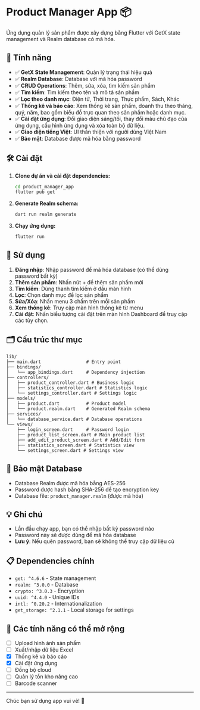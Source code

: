 # Product Manager App 📦

Ứng dụng quản lý sản phẩm được xây dựng bằng Flutter với GetX state management và Realm database có mã hóa.

## 🌟 Tính năng

- ✅ **GetX State Management**: Quản lý trạng thái hiệu quả
- ✅ **Realm Database**: Database với mã hóa password 
- ✅ **CRUD Operations**: Thêm, sửa, xóa, tìm kiếm sản phẩm
- ✅ **Tìm kiếm**: Tìm kiếm theo tên và mô tả sản phẩm
- ✅ **Lọc theo danh mục**: Điện tử, Thời trang, Thực phẩm, Sách, Khác
- ✅ **Thống kê và báo cáo**: Xem thống kê sản phẩm, doanh thu theo tháng, quý, năm, bao gồm biểu đồ trực quan theo sản phẩm hoặc danh mục.
- ✅ **Cài đặt ứng dụng**: Đổi giao diện sáng/tối, thay đổi màu chủ đạo của ứng dụng, cấu hình ứng dụng và xóa toàn bộ dữ liệu.
- ✅ **Giao diện tiếng Việt**: UI thân thiện với người dùng Việt Nam
- ✅ **Bảo mật**: Database được mã hóa bằng password

## 🛠 Cài đặt

1. **Clone dự án và cài đặt dependencies:**
   ```bash
   cd product_manager_app
   flutter pub get
   ```

2. **Generate Realm schema:**
   ```bash
   dart run realm generate
   ```

3. **Chạy ứng dụng:**
   ```bash
   flutter run
   ```

## 📱 Sử dụng

1. **Đăng nhập**: Nhập password để mã hóa database (có thể dùng password bất kỳ)
2. **Thêm sản phẩm**: Nhấn nút + để thêm sản phẩm mới
3. **Tìm kiếm**: Dùng thanh tìm kiếm ở đầu màn hình
4. **Lọc**: Chọn danh mục để lọc sản phẩm
5. **Sửa/Xóa**: Nhấn menu 3 chấm trên mỗi sản phẩm
6. **Xem thống kê**: Truy cập màn hình thống kê từ menu
7. **Cài đặt**: Nhấn biểu tượng cài đặt trên màn hình Dashboard để truy cập các tùy chọn.

## 🗂 Cấu trúc thư mục

```
lib/
├── main.dart                 # Entry point
├── bindings/
│   └── app_bindings.dart     # Dependency injection
├── controllers/
│   ├── product_controller.dart # Business logic
│   ├── statistics_controller.dart # Statistics logic
│   └── settings_controller.dart # Settings logic
├── models/
│   ├── product.dart          # Product model
│   └── product.realm.dart    # Generated Realm schema
├── services/
│   └── database_service.dart # Database operations
└── views/
    ├── login_screen.dart     # Password login
    ├── product_list_screen.dart # Main product list
    ├── add_edit_product_screen.dart # Add/Edit form
    ├── statistics_screen.dart # Statistics view
    └── settings_screen.dart # Settings view
```

## 🔐 Bảo mật Database

- Database Realm được mã hóa bằng AES-256
- Password được hash bằng SHA-256 để tạo encryption key
- Database file: `product_manager.realm` (được mã hóa)

## 💡 Ghi chú

- Lần đầu chạy app, bạn có thể nhập bất kỳ password nào
- Password này sẽ được dùng để mã hóa database
- **Lưu ý**: Nếu quên password, bạn sẽ không thể truy cập dữ liệu cũ

## 📋 Dependencies chính

- `get: ^4.6.6` - State management
- `realm: ^3.0.0` - Database
- `crypto: ^3.0.3` - Encryption
- `uuid: ^4.4.0` - Unique IDs
- `intl: ^0.20.2` - Internationalization
- `get_storage: ^2.1.1` - Local storage for settings

## 🚀 Các tính năng có thể mở rộng

- [ ] Upload hình ảnh sản phẩm
- [ ] Xuất/nhập dữ liệu Excel
- [x] Thống kê và báo cáo
- [x] Cài đặt ứng dụng
- [ ] Đồng bộ cloud
- [ ] Quản lý tồn kho nâng cao
- [ ] Barcode scanner

---

Chúc bạn sử dụng app vui vẻ! 🎉
